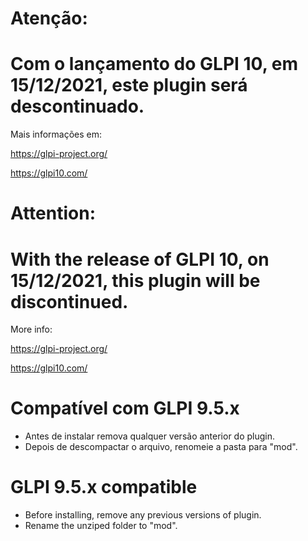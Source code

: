# Atenção: 
# Com o lançamento do GLPI 10, em 15/12/2021, este plugin será descontinuado.
Mais informações em: 

https://glpi-project.org/

https://glpi10.com/


# Attention:
# With the release of GLPI 10, on 15/12/2021, this plugin will be discontinued. 
More info:

https://glpi-project.org/ 

https://glpi10.com/


# Compatível com GLPI 9.5.x

- Antes de instalar remova qualquer versão anterior do plugin.
- Depois de descompactar o arquivo, renomeie a pasta para "mod".

#  GLPI 9.5.x compatible

- Before installing, remove any previous versions of plugin.
- Rename the unziped folder to "mod".
